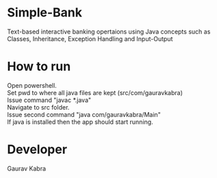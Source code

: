 # Simple-Bank
 Text-based interactive banking opertaions using Java concepts such as Classes, Inheritance, Exception Handling and Input-Output
# How to run
Open powershell.<br>
Set pwd to where all java files are kept (src/com/gauravkabra)<br>
Issue command "javac *.java"<br>
Navigate to src folder.<br>
Issue second command "java com/gauravkabra/Main"<br>
If java is installed then the app should start running.
# Developer
Gaurav Kabra
